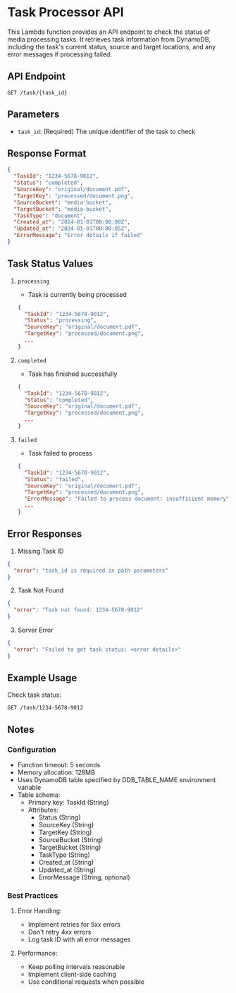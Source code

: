 # Task Processor API

This Lambda function provides an API endpoint to check the status of media processing tasks. It retrieves task information from DynamoDB, including the task's current status, source and target locations, and any error messages if processing failed.

## API Endpoint

```
GET /task/{task_id}
```

## Parameters

- `task_id`: (Required) The unique identifier of the task to check

## Response Format

```json
{
  "TaskId": "1234-5678-9012",
  "Status": "completed",
  "SourceKey": "original/document.pdf",
  "TargetKey": "processed/document.png",
  "SourceBucket": "media-bucket",
  "TargetBucket": "media-bucket",
  "TaskType": "document",
  "Created_at": "2024-01-01T00:00:00Z",
  "Updated_at": "2024-01-01T00:00:05Z",
  "ErrorMessage": "Error details if failed"
}
```

## Task Status Values

1. `processing`
   - Task is currently being processed
   ```json
   {
     "TaskId": "1234-5678-9012",
     "Status": "processing",
     "SourceKey": "original/document.pdf",
     "TargetKey": "processed/document.png",
     ...
   }
   ```

2. `completed`
   - Task has finished successfully
   ```json
   {
     "TaskId": "1234-5678-9012",
     "Status": "completed",
     "SourceKey": "original/document.pdf",
     "TargetKey": "processed/document.png",
     ...
   }
   ```

3. `failed`
   - Task failed to process
   ```json
   {
     "TaskId": "1234-5678-9012",
     "Status": "failed",
     "SourceKey": "original/document.pdf",
     "TargetKey": "processed/document.png",
     "ErrorMessage": "Failed to process document: insufficient memory",
     ...
   }
   ```

## Error Responses

1. Missing Task ID
```json
{
  "error": "task_id is required in path parameters"
}
```

2. Task Not Found
```json
{
  "error": "Task not found: 1234-5678-9012"
}
```

3. Server Error
```json
{
  "error": "Failed to get task status: <error details>"
}
```

## Example Usage

Check task status:
```
GET /task/1234-5678-9012
```

## Notes

### Configuration
- Function timeout: 5 seconds
- Memory allocation: 128MB
- Uses DynamoDB table specified by DDB_TABLE_NAME environment variable
- Table schema:
  - Primary key: TaskId (String)
  - Attributes:
    - Status (String)
    - SourceKey (String)
    - TargetKey (String)
    - SourceBucket (String)
    - TargetBucket (String)
    - TaskType (String)
    - Created_at (String)
    - Updated_at (String)
    - ErrorMessage (String, optional)

### Best Practices
1. Error Handling:
   - Implement retries for 5xx errors
   - Don't retry 4xx errors
   - Log task ID with all error messages

2. Performance:
   - Keep polling intervals reasonable
   - Implement client-side caching
   - Use conditional requests when possible
